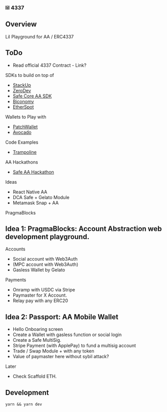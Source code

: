 ### lil 4337

## Overview

Lil Playground for AA / ERC4337

## ToDo

- Read official 4337 Contract - Link?

SDKs to build on top of

- [StackUp](https://www.stackup.sh/)
- [ZeroDev](https://zerodev.app/)
- [Safe Core AA SDK](https://safe.global/core)
- [Biconomy](https://biconomy.gitbook.io/sdk/additional-content/account-abstraction)
- [EtherSpot](https://docs.etherspot.dev/transaction-kit/introduction)

Wallets to Play with

- [PatchWallet]()
- [Avocado](https://avocado.instadapp.io/)

Code Examples

- [Trampoline](https://github.com/eth-infinitism/trampoline)

AA Hackathons

- [Safe AA Hackathon](https://dorahacks.io/hackathon/safe)

Ideas

- React Native AA
- DCA Safe + Gelato Module
- Metamask Snap + AA

PragmaBlocks

## Idea 1: PragmaBlocks: Account Abstraction web development playground.

Accounts

- Social account with Web3Auth
- (MPC account with Web3Auth)
- Gasless Wallet by Gelato

Payments

- Onramp with USDC via Stripe
- Paymaster for X Account.
- Relay pay with any ERC20

## Idea 2: Passport: AA Mobile Wallet 

- Hello Onboaring screen
- Create a Wallet with gasless function or social login
- Create a Safe MultiSig.
- Stripe Payment (with ApplePay) to fund a multisig account
- Trade / Swap Module + with any token
- Value of paymaster here without sybil attack?

Later

- Check Scaffold ETH.

## Development

```
yarn && yarn dev
```
